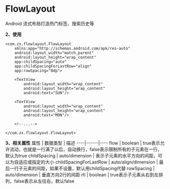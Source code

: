 # FlowLayout
Android 流式布局打造热门标签、搜索历史等

**2、使用**
```
<com.zx.flowlayout.FlowLayout
    xmlns:app="http://schemas.android.com/apk/res-auto"
    android:layout_width="match_parent"
    android:layout_height="wrap_content"
    app:childSpacing="auto"
    app:childSpacingForLastRow="align"
    app:rowSpacing="8dp">

    <TextView
        android:layout_width="wrap_content"
        android:layout_height="wrap_content"
        android:text="SUN"/>

    <TextView
        android:layout_width="wrap_content"
        android:layout_height="wrap_content"
        android:text="MON"/>

    <!--...-->

</com.zx.flowlayout.FlowLayout>
```
 
 **3、相关属性**
 属性 | 数据类型 | 描述
----|------|----
flow | boolean  | true表示允许流动，也就是一行满了以后，自动换行，false表示限制所有的子元素在一行，默认为true
childSpacing | auto/dimension  | 表示子元素的水平方向的间距，可以为自适应或指定的大小
childSpacingForLastRow | auto/align/dimension  | 最后一行子元素的间距，如果不设置，默认用childSpacing代替
rowSpacing | auto/dimension  | 垂直方向2行的间距
rtl | boolean  | true表示子元素从右到左排列，false表示从左往右，默认false
